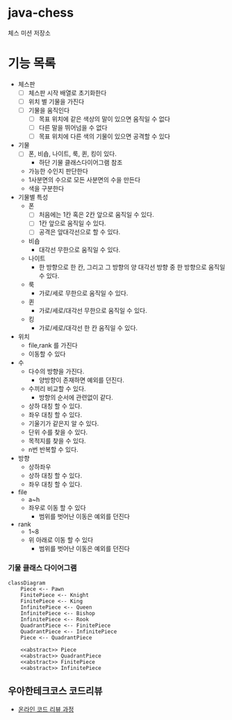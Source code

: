 # java-chess

체스 미션 저장소

# 기능 목록

- 체스판
    - [ ] 체스판 시작 배열로 초기화한다
    - [ ] 위치 별 기물을 가진다
    - [ ] 기물을 움직인다
        - [ ] 목표 위치에 같은 색상의 말이 있으면 움직일 수 없다
        - [ ] 다른 말을 뛰어넘을 수 없다
        - [ ] 목표 위치에 다른 색의 기물이 있으면 공격할 수 있다
- 기물
    - [ ] 폰, 비숍, 나이트, 룩, 퀸, 킹이 있다.
        - 하단 기물 클래스다이어그램 참조
    - 가능한 수인지 판단한다
    - 1사분면의 수으로 모든 사분면의 수을 만든다
    - 색을 구분한다
- 기물별 특성
    - 폰
        - [ ] 처음에는 1칸 혹은 2칸 앞으로 움직일 수 있다.
        - [ ] 1칸 앞으로 움직일 수 있다.
        - [ ] 공격은 앞대각선으로 할 수 있다.
    - 비숍
        - 대각선 무한으로 움직일 수 있다.
    - 나이트
        - 한 방향으로 한 칸, 그리고 그 방향의 양 대각선 방향 중 한 방향으로 움직일 수 있다.
    - 룩
        - 가로/세로 무한으로 움직일 수 있다.
    - 퀸
        - 가로/세로/대각선 무한으로 움직일 수 있다.
    - 킹
        - 가로/세로/대각선 한 칸 움직일 수 있다.
- 위치
    - file,rank 를 가진다
    - 이동할 수 있다
- 수
    - 다수의 방향을 가진다.
        - 양방향이 존재하면 예외를 던진다.
    - 수끼리 비교할 수 있다.
        - 방향의 순서에 관련없이 같다.
    - 상하 대칭 할 수 있다.
    - 좌우 대칭 할 수 있다.
    - 기울기가 같은지 알 수 있다.
    - 단위 수를 찾을 수 있다.
    - 목적지를 찾을 수 있다.
    - n번 반복할 수 있다.
- 방향
    - 상하좌우
    - 상하 대칭 할 수 있다.
    - 좌우 대칭 할 수 있다.
- file
    - a~h
    - 좌우로 이동 할 수 있다
        - 범위를 벗어난 이동은 예외를 던진다
- rank
    - 1~8
    - 위 아래로 이동 할 수 있다
        - 범위를 벗어난 이동은 예외를 던진다

### 기물 클래스 다이어그램

```mermaid
classDiagram
    Piece <-- Pawn
    FinitePiece <-- Knight
    FinitePiece <-- King
    InfinitePiece <-- Queen
    InfinitePiece <-- Bishop
    InfinitePiece <-- Rook
    QuadrantPiece <-- FinitePiece
    QuadrantPiece <-- InfinitePiece
    Piece <-- QuadrantPiece

    <<abstract>> Piece
    <<abstract>> QuadrantPiece
    <<abstract>> FinitePiece
    <<abstract>> InfinitePiece
```

## 우아한테크코스 코드리뷰

- [온라인 코드 리뷰 과정](https://github.com/woowacourse/woowacourse-docs/blob/master/maincourse/README.md)
